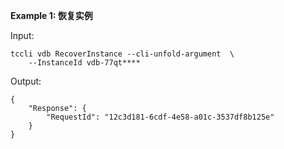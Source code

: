 **Example 1: 恢复实例**



Input: 

```
tccli vdb RecoverInstance --cli-unfold-argument  \
    --InstanceId vdb-77qt****
```

Output: 
```
{
    "Response": {
        "RequestId": "12c3d181-6cdf-4e58-a01c-3537df8b125e"
    }
}
```

